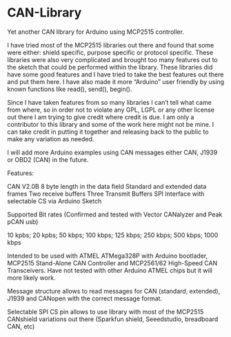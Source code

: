 CAN-Library
===========

Yet another CAN library for Arduino using MCP2515 controller.

I have tried most of the MCP2515 libraries out there and found that some were either: shield specific, purpose specific or protocol specific. These libraries were also very complicated and brought too many features out to the sketch that could be performed within the library.  These libraries did have some good features and I have tried to take the best features out there and put them here. I have also made it more “Arduino” user friendly by using known functions like read(), send(), begin(). 

Since I have taken features from so many libraries I can’t tell what came from where, so in order not to violate any GPL,  LGPL or any other license out there I am trying to give credit where credit is due. I am only a contributor to this library and some of the work here might not be mine. I can take credit in putting it together and releasing back to the public to make any variation as needed.

I will add more Arduino examples using CAN messages either CAN, J1939 or OBD2 (CAN) in the future. 

Features:

CAN V2.0B
8 byte length in the data field
Standard and extended data frames
Two receive buffers
Three Transmit Buffers
SPI Interface with selectable CS via Arduino Sketch

Supported Bit rates (Confirmed and tested with Vector CANalyzer and Peak pCAN usb)

10 kpbs; 20 kpbs; 50 kbps; 100 kbps; 125 kbps; 250 kbps; 500 kbps; 1000 kbps

Intended to be used with ATMEL ATMega328P with Arduino bootlader, MCP2515 Stand-Alone CAN Controller and MCP2561/62 High-Speed CAN Transceivers. Have not tested with other Arduino ATMEL chips but it will more likely work.

Message structure allows to read messages for CAN (standard, extended), J1939 and CANopen with the correct message format.

Selectable SPI CS pin allows to use library with most of the MCP2515 CANshield variations out there (Sparkfun shield, Seeedstudio, breadboard CAN, etc)



